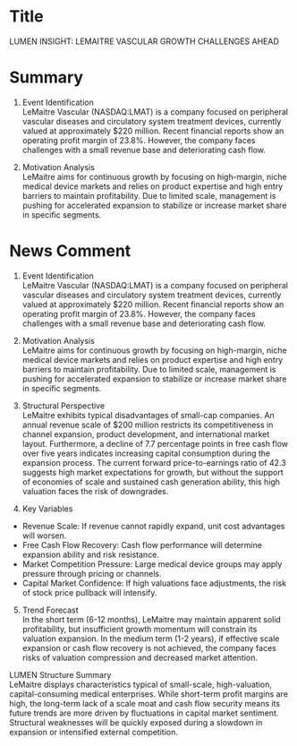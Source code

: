 # Title
LUMEN INSIGHT: LEMAITRE VASCULAR GROWTH CHALLENGES AHEAD

# Summary
1. Event Identification  
LeMaitre Vascular (NASDAQ:LMAT) is a company focused on peripheral vascular diseases and circulatory system treatment devices, currently valued at approximately $220 million. Recent financial reports show an operating profit margin of 23.8%. However, the company faces challenges with a small revenue base and deteriorating cash flow.

2. Motivation Analysis  
LeMaitre aims for continuous growth by focusing on high-margin, niche medical device markets and relies on product expertise and high entry barriers to maintain profitability. Due to limited scale, management is pushing for accelerated expansion to stabilize or increase market share in specific segments.

# News Comment
1. Event Identification  
LeMaitre Vascular (NASDAQ:LMAT) is a company focused on peripheral vascular diseases and circulatory system treatment devices, currently valued at approximately $220 million. Recent financial reports show an operating profit margin of 23.8%. However, the company faces challenges with a small revenue base and deteriorating cash flow.

2. Motivation Analysis  
LeMaitre aims for continuous growth by focusing on high-margin, niche medical device markets and relies on product expertise and high entry barriers to maintain profitability. Due to limited scale, management is pushing for accelerated expansion to stabilize or increase market share in specific segments.

3. Structural Perspective  
LeMaitre exhibits typical disadvantages of small-cap companies. An annual revenue scale of $200 million restricts its competitiveness in channel expansion, product development, and international market layout. Furthermore, a decline of 7.7 percentage points in free cash flow over five years indicates increasing capital consumption during the expansion process. The current forward price-to-earnings ratio of 42.3 suggests high market expectations for growth, but without the support of economies of scale and sustained cash generation ability, this high valuation faces the risk of downgrades.

4. Key Variables  
- Revenue Scale: If revenue cannot rapidly expand, unit cost advantages will worsen.  
- Free Cash Flow Recovery: Cash flow performance will determine expansion ability and risk resistance.  
- Market Competition Pressure: Large medical device groups may apply pressure through pricing or channels.  
- Capital Market Confidence: If high valuations face adjustments, the risk of stock price pullback will intensify.

5. Trend Forecast  
In the short term (6-12 months), LeMaitre may maintain apparent solid profitability, but insufficient growth momentum will constrain its valuation expansion. In the medium term (1-2 years), if effective scale expansion or cash flow recovery is not achieved, the company faces risks of valuation compression and decreased market attention.

LUMEN Structure Summary  
LeMaitre displays characteristics typical of small-scale, high-valuation, capital-consuming medical enterprises. While short-term profit margins are high, the long-term lack of a scale moat and cash flow security means its future trends are more driven by fluctuations in capital market sentiment. Structural weaknesses will be quickly exposed during a slowdown in expansion or intensified external competition.
